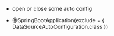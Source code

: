 * open or close some auto config

* @SpringBootApplication(exclude = { DataSourceAutoConfiguration.class })
